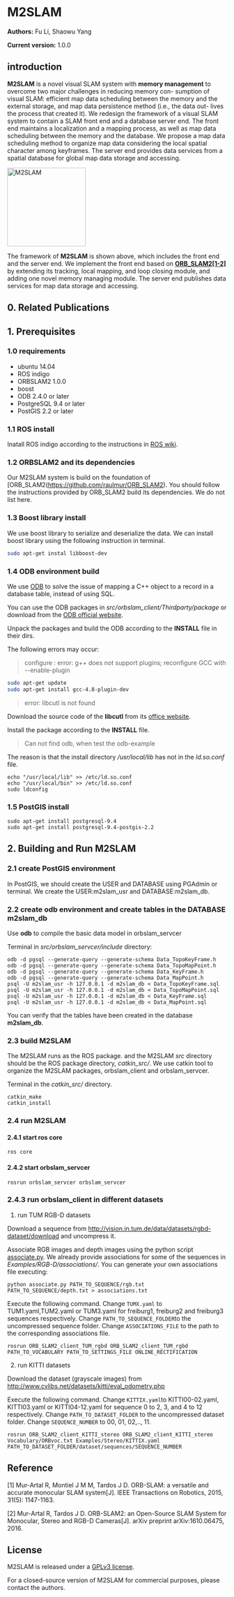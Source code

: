 
# M2SLAM

**Authors:** Fu Li, Shaowu Yang

**Current version:** 1.0.0

## introduction

**M2SLAM** is a novel visual SLAM system with **memory management** to overcome two major challenges in reducing memory con- sumption of visual SLAM: efficient map data scheduling between the memory and the external storage, and map data persistence method (i.e., the data out- lives the process that created it). We redesign the framework of a visual SLAM system to contain a SLAM front end and a database server end. The front end maintains a localization and a mapping process, as well as map data scheduling between the memory and the database. We propose a map data scheduling method to organize map data considering the local spatial character among keyframes. The server end provides data services from a spatial database for global map data storage and accessing.

<img src="https://github.com/lifunudt/M2SLAM/blob/master/images/framework.png" alt="M2SLAM" height="180" />

The framework of **M2SLAM** is shown above, which includes the front end and the server end. We implement the front end based on **[ORB_SLAM2[1-2]](https://github.com/raulmur/ORB_SLAM2)** by extending its tracking, local mapping, and loop closing module, and adding one novel memory managing module. The server end publishes data services for map data storage and accessing.
## 0. Related Publications

## 1. Prerequisites

### 1.0 requirements
  * ubuntu 14.04
  * ROS indigo
  * ORBSLAM2 1.0.0
  * boost
  * ODB 2.4.0 or later
  * PostgreSQL 9.4 or later
  * PostGIS 2.2 or later

### 1.1 ROS install

Inatall ROS indigo according to the instructions in [ROS wiki](http://wiki.ros.org/indigo/Installation).

### 1.2 ORBSLAM2 and its dependencies

Our M2SLAM system is build on the foundation of [ORB_SLAM2(https://github.com/raulmur/ORB_SLAM2). You should follow the instructions provided by ORB_SLAM2 build its dependencies. We do not list here.

### 1.3 Boost library install
We use boost library to serialize and deserialize the data.
We can install boost library using the following instruction in terminal.
```bash
sudo apt-get instal libboost-dev
```
### 1.4 ODB environment build

We use [ODB](http://www.codesynthesis.com/products/odb/) to solve the issue of mapping a C++ object to a record in a database table, instead of using SQL.

You can use the ODB packages in *src/orbslam_client/Thirdparty/package* or download from the [ODB official website](http://www.codesynthesis.com/products/odb/).

Unpack the packages and build the ODB according to the **INSTALL** file in their dirs.

The following errors may occur:

> configure : error: g++ does not support plugins; reconfigure GCC with --enable-plugin

```bash
sudo apt-get update
sudo apt-get install gcc-4.8-plugin-dev
```

> error: libcutl is not found

Download the source code of the **libcutl** from its [office website](https://curl.haxx.se/libcurl/).

Install the package according to the **INSTALL** file.

> Can not find odb, when test the odb-example

The reason is that the install directory */usr/local/lib* has not in the *ld.so.conf* file.

```
echo "/usr/local/lib" >> /etc/ld.so.conf
echo "/usr/local/bin" >> /etc/ld.so.conf
sudo ldconfig
```

### 1.5 PostGIS install

```
sudo apt-get install postgresql-9.4
sudo apt-get install postgresql-9.4-postgis-2.2
```

## 2. Building and Run M2SLAM

### 2.1 create PostGIS environment

In PostGIS, we should create the USER and DATABASE using PGAdmin or terminal. We create the USER:m2slam_usr and DATABASE:m2slam_db.

### 2.2 create odb environment and create tables in the DATABASE **m2slam_db**

Use **odb** to compile the basic data model in orbslam_servcer

Terminal in *src/orbslam_servcer/include* directory:

```
odb -d pgsql --generate-query --generate-schema Data_TopoKeyFrame.h
odb -d pgsql --generate-query --generate-schema Data_TopoMapPoint.h
odb -d pgsql --generate-query --generate-schema Data_KeyFrame.h
odb -d pgsql --generate-query --generate-schema Data_MapPoint.h
psql -U m2slam_usr -h 127.0.0.1 -d m2slam_db < Data_TopoKeyFrame.sql
psql -U m2slam_usr -h 127.0.0.1 -d m2slam_db < Data_TopoMapPoint.sql
psql -U m2slam_usr -h 127.0.0.1 -d m2slam_db < Data_KeyFrame.sql
psql -U m2slam_usr -h 127.0.0.1 -d m2slam_db < Data_MapPoint.sql
```
You can verify that the tables have been created in the database **m2slam_db**.

### 2.3 build M2SLAM

The M2SLAM runs as the ROS package. and the M2SLAM *src* directory should be the ROS package directory, *catkin_src/*.
We use catkin tool to organize the M2SLAM packages, orbslam_client and orbslam_servcer.

Terminal in the *catkin_src/* directory.
```
catkin_make
catkin_install
```

### 2.4 run M2SLAM

#### 2.4.1 start ros core
```
ros core
```
#### 2.4.2 start orbslam_servcer
```
rosrun orbslam_servcer orbslam_servcer
```
### 2.4.3 run orbslam_client in different datasets

1. run TUM RGB-D datasets

Download a sequence from http://vision.in.tum.de/data/datasets/rgbd-dataset/download and uncompress it.

Associate RGB images and depth images using the python script [associate.py](http://vision.in.tum.de/data/datasets/rgbd-dataset/tools). We already provide associations for some of the sequences in *Examples/RGB-D/associations/*. You can generate your own associations file executing:

```
python associate.py PATH_TO_SEQUENCE/rgb.txt PATH_TO_SEQUENCE/depth.txt > associations.txt
```

Execute the following command. Change `TUMX.yaml` to TUM1.yaml,TUM2.yaml or TUM3.yaml for freiburg1, freiburg2 and freiburg3 sequences respectively. Change `PATH_TO_SEQUENCE_FOLDER`to the uncompressed sequence folder. Change `ASSOCIATIONS_FILE` to the path to the corresponding associations file.  

```
rosrun ORB_SLAM2_client_TUM_rgbd ORB_SLAM2_client_TUM_rgbd PATH_TO_VOCABULARY PATH_TO_SETTINGS_FILE ONLINE_RECTIFICATION
```

2. run KITTI datasets

Download the dataset (grayscale images) from http://www.cvlibs.net/datasets/kitti/eval_odometry.php

Execute the following command. Change `KITTIX.yaml`to KITTI00-02.yaml, KITTI03.yaml or KITTI04-12.yaml for sequence 0 to 2, 3, and 4 to 12 respectively. Change `PATH_TO_DATASET_FOLDER` to the uncompressed dataset folder. Change `SEQUENCE_NUMBER` to 00, 01, 02,.., 11.

```
rosrun ORB_SLAM2_client_KITTI_stereo ORB_SLAM2_client_KITTI_stereo Vocabulary/ORBvoc.txt Examples/Stereo/KITTIX.yaml PATH_TO_DATASET_FOLDER/dataset/sequences/SEQUENCE_NUMBER
```

## Reference
[1] Mur-Artal R, Montiel J M M, Tardos J D. ORB-SLAM: a versatile and accurate monocular SLAM system[J]. IEEE Transactions on Robotics, 2015, 31(5): 1147-1163.

[2] Mur-Artal R, Tardos J D. ORB-SLAM2: an Open-Source SLAM System for Monocular, Stereo and RGB-D Cameras[J]. arXiv preprint arXiv:1610.06475, 2016.

## License
M2SLAM is released under a [GPLv3 license](https://github.com/lifunudt/M2SLAM/blob/master/License-gpl.txt).

For a closed-source version of M2SLAM for commercial purposes, please contact the authors.
